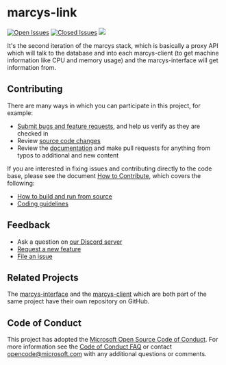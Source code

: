 # marcys-link

[![Open Issues](https://img.shields.io/github/issues/aprade/marcys-link.svg)](https://github.com/aprade/marcys-link/issues)
[![Closed Issues](https://img.shields.io/github/issues-closed/aprade/marcys-link.svg)](https://github.com/aprade/marcys-link/issues?q=is%3Aissue+is%3Aclosed)
<a href="https://github.com/aprade/marcys-link/pulse" alt="Activity">
        <img src="https://img.shields.io/github/commit-activity/m/aprade/marcys-link" /></a>

It's the second iteration of the marcys stack, which is basically a proxy API which will talk to the database and into each marcys-client (to get machine information like CPU and memory usage) and the marcys-interface will get information from.

## Contributing

There are many ways in which you can participate in this project, for example:

* [Submit bugs and feature requests](https://github.com/aprade/marcys-link/issues), and help us verify as they are checked in
* Review [source code changes](https://github.com/aprade/marcys-link/pulls)
* Review the [documentation](https://docs.aprade.com/marcys-link) and make pull requests for anything from typos to additional and new content

If you are interested in fixing issues and contributing directly to the code base,
please see the document [How to Contribute](https://docs.aprade.com/marcys-link/contributing/how-to), which covers the following:

* [How to build and run from source](https://docs.aprade.com/marcys-link/contributing/how-to)
* [Coding guidelines](https://docs.aprade.com/marcys-link/developing/conding-guidelines)

## Feedback

* Ask a question on [our Discord server](https://discord.gg/5cy3UVd)
* [Request a new feature](CONTRIBUTING.md)
* [File an issue](https://github.com/aprade/marcys-link/issues)

## Related Projects

The [marcys-interface](https://github.com/aprade/marcys-interface) and the [marcys-client](https://github.com/aprade/marcys) which are both part of the same project have their own repository on GitHub.

## Code of Conduct

This project has adopted the [Microsoft Open Source Code of Conduct](https://opensource.microsoft.com/codeofconduct/). For more information see the [Code of Conduct FAQ](https://opensource.microsoft.com/codeofconduct/faq/) or contact [opencode@microsoft.com](mailto:opencode@microsoft.com) with any additional questions or comments.